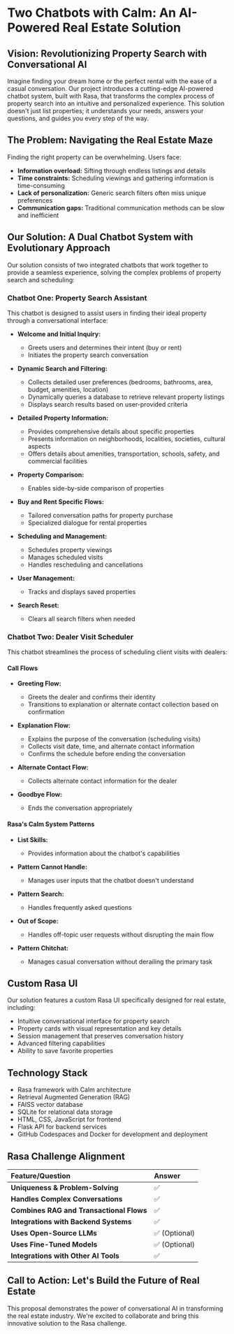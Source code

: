 # Two Chatbots with Calm: An AI-Powered Real Estate Solution

## Vision: Revolutionizing Property Search with Conversational AI

Imagine finding your dream home or the perfect rental with the ease of a casual conversation. Our project introduces a cutting-edge AI-powered chatbot system, built with Rasa, that transforms the complex process of property search into an intuitive and personalized experience. This solution doesn't just list properties; it understands your needs, answers your questions, and guides you every step of the way.

## The Problem: Navigating the Real Estate Maze

Finding the right property can be overwhelming. Users face:

* **Information overload:** Sifting through endless listings and details
* **Time constraints:** Scheduling viewings and gathering information is time-consuming
* **Lack of personalization:** Generic search filters often miss unique preferences
* **Communication gaps:** Traditional communication methods can be slow and inefficient

## Our Solution: A Dual Chatbot System with Evolutionary Approach

Our solution consists of two integrated chatbots that work together to provide a seamless experience, solving the complex problems of property search and scheduling:

### Chatbot One: Property Search Assistant

This chatbot is designed to assist users in finding their ideal property through a conversational interface:

* **Welcome and Initial Inquiry:**
  * Greets users and determines their intent (buy or rent)
  * Initiates the property search conversation

* **Dynamic Search and Filtering:**
  * Collects detailed user preferences (bedrooms, bathrooms, area, budget, amenities, location)
  * Dynamically queries a database to retrieve relevant property listings
  * Displays search results based on user-provided criteria

* **Detailed Property Information:**
  * Provides comprehensive details about specific properties
  * Presents information on neighborhoods, localities, societies, cultural aspects
  * Offers details about amenities, transportation, schools, safety, and commercial facilities

* **Property Comparison:**
  * Enables side-by-side comparison of properties

* **Buy and Rent Specific Flows:**
  * Tailored conversation paths for property purchase
  * Specialized dialogue for rental properties

* **Scheduling and Management:**
  * Schedules property viewings
  * Manages scheduled visits
  * Handles rescheduling and cancellations

* **User Management:**
  * Tracks and displays saved properties

* **Search Reset:**
  * Clears all search filters when needed

### Chatbot Two: Dealer Visit Scheduler

This chatbot streamlines the process of scheduling client visits with dealers:

#### Call Flows
* **Greeting Flow:**
  * Greets the dealer and confirms their identity
  * Transitions to explanation or alternate contact collection based on confirmation

* **Explanation Flow:**
  * Explains the purpose of the conversation (scheduling visits)
  * Collects visit date, time, and alternate contact information
  * Confirms the schedule before ending the conversation

* **Alternate Contact Flow:**
  * Collects alternate contact information for the dealer

* **Goodbye Flow:**
  * Ends the conversation appropriately

#### Rasa's Calm System Patterns

* **List Skills:**
  * Provides information about the chatbot's capabilities

* **Pattern Cannot Handle:**
  * Manages user inputs that the chatbot doesn't understand

* **Pattern Search:**
  * Handles frequently asked questions

* **Out of Scope:**
  * Handles off-topic user requests without disrupting the main flow

* **Pattern Chitchat:**
  * Manages casual conversation without derailing the primary task

## Custom Rasa UI

Our solution features a custom Rasa UI specifically designed for real estate, including:

* Intuitive conversational interface for property search
* Property cards with visual representation and key details
* Session management that preserves conversation history
* Advanced filtering capabilities
* Ability to save favorite properties

## Technology Stack

* Rasa framework with Calm architecture
* Retrieval Augmented Generation (RAG)
* FAISS vector database
* SQLite for relational data storage
* HTML, CSS, JavaScript for frontend
* Flask API for backend services
* GitHub Codespaces and Docker for development and deployment

## Rasa Challenge Alignment

| Feature/Question | Answer |
| :--------------- | :----- |
| **Uniqueness & Problem-Solving** | ✅ |
| **Handles Complex Conversations** | ✅ |
| **Combines RAG and Transactional Flows** | ✅ |
| **Integrations with Backend Systems** | ✅ |
| **Uses Open-Source LLMs** | ✅ (Optional) |
| **Uses Fine-Tuned Models** | ✅ (Optional) |
| **Integrations with Other AI Tools** | ✅ |

## Call to Action: Let's Build the Future of Real Estate

This proposal demonstrates the power of conversational AI in transforming the real estate industry. We're excited to collaborate and bring this innovative solution to the Rasa challenge.